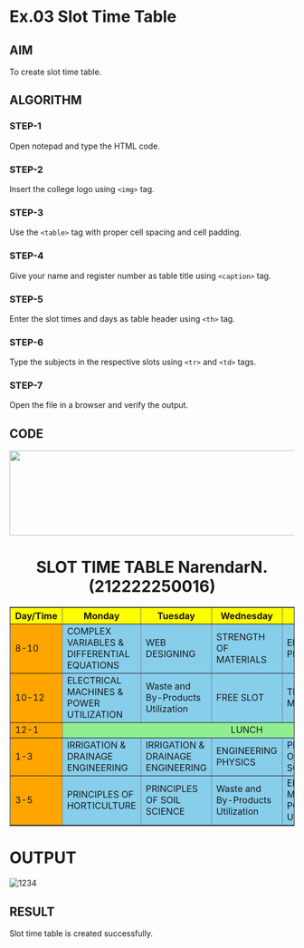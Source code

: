 # Ex.03 Slot Time Table
## AIM
  To create slot time table.

## ALGORITHM
### STEP-1
  Open notepad and type the HTML code.

### STEP-2
  Insert the college logo using ```<img>``` tag.

### STEP-3
  Use the ```<table>``` tag with proper cell spacing and cell padding.  

### STEP-4
  Give your name and register number as table title using ```<caption>``` tag.

### STEP-5
  Enter the slot times and days as table header using ```<th>``` tag.
  
### STEP-6
  Type the subjects in the respective slots using ```<tr>``` and ```<td>``` tags.
 
### STEP-7
  Open the file in a browser and verify the output.
  
## CODE

<html>
<head>
<title>slot timetable</title
</head>
<body>
<img src="![WEB_LOGO-01](https://user-images.githubusercontent.com/128288529/233392045-b98db461-945d-446c-920b-ffd7b6b8abf9.png)
"width="1000" height="150" align="center">
<h1 style="text-align:center">
         SLOT TIME TABLE
         NarendarN. (212222250016)</h1>
<table border=1px solid black width="100%">
<tr style="background-color:yellow">
<th>Day/Time</th>
<th>Monday</th>
<th>Tuesday</th>
<th>Wednesday</th>
<th>Thursday</th>
<th>Friday</th>
</tr>
<tr style="background-color:skyblue">
<td style="background-color:orange">8-10</td>
<td>COMPLEX VARIABLES & DIFFERENTIAL EQUATIONS</td>
<td>WEB DESIGNING</td>
<td>STRENGTH OF MATERIALS</td>
<td>ENGINEERING PHYSICS</td>
<td>COMPLEX VARIABLES & DIFFERENTIAL EQUATIONS</td>
</tr>
<tr style="background-color:skyblue">
<td style="background-color:orange">10-12</td>
<td>ELECTRICAL MACHINES & POWER UTILIZATION</td>
<td>Waste and By-Products Utilization</td>
<td>FREE SLOT</td>
<td>THEORY OF MACHINES</td>
<td>STRENGTH OF MATERIALS</td>
</tr>
<tr style="background-color:lightgreen">
<td style="background-color:orange">12-1</td>
<td colspan="5" align="center">LUNCH</td>
</tr>
<tr style="background-color:skyblue">
<td style="background-color:orange">1-3</td>
<td>IRRIGATION & DRAINAGE ENGINEERING</td>
<td>IRRIGATION & DRAINAGE ENGINEERING</td>
<td>ENGINEERING PHYSICS</td>
<td>PRINCIPLES OF SOIL SCIENCE</td>
<td>PRINCIPLES OF HORTICULTURE</td>
</tr>
<tr style="background-color:skyblue">
<td style="background-color:orange">3-5</td>
<td>PRINCIPLES OF HORTICULTURE</td>
<td>PRINCIPLES OF SOIL SCIENCE</td>
<td>Waste and By-Products Utilization</td>
<td>ELECTRICAL MACHINES & POWER UTILIZATION</td>
<td>WEB DESIGNING</td>
</tr>
</table>
</body>
</html>


# OUTPUT
![1234](https://user-images.githubusercontent.com/128288529/233394216-fcda4e00-f9d8-44bc-8e0d-1d2c514f6ce8.png)

## RESULT
 Slot time table is created successfully.
